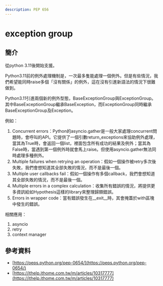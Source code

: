 ```yaml
---
description: PEP 656
---
```


# exception group

## 簡介

從python 3.11後開始支援。

Python3.11前的例外處理機制是，一次最多隻能處理一個例外。但是有些情況，我們希望能同時raise多個「沒有關係」的例外，這在沒有引進新語法的情況下很難做到。

Python3.11引進兩個新的例外型態，BaseExceptionGroup與ExceptionGroup。其中BaseExceptionGroup繼承BaseException，而ExceptionGroup同時繼承BaseExceptionGroup及Exception。

例如：

1. Concurrent errors：Python的asyncio.gather是一般大家處理concurrent問題時，會呼叫的API。它提供了一個引數return\_exceptions來協助例外處理，當其為True時，會返回一個list，裡面包含所有成功的結果及例外；當其為False時，當遇到第一個例外時就會馬上raise。但使用asyncio.gather無法同時處理多種例外。
2. Multiple failures when retrying an operation：假如一個操作被retry多次後失敗，我們會想知道其全部失敗的情況，而不是最後一個。
3. Multiple user callbacks fail：假如一個操作有多個callback，我們會想知道其全部失敗的情況，而不是最後一個。
4. Multiple errors in a complex calculation：收集所有錯誤的情況，將提供更多資訊給如Hypothesis這樣的library來整理歸類錯誤。
5. Errors in wrapper code：當有錯誤發生在\_\_exit\_\_時，其會掩蓋於with區塊中發生的錯誤。



相關應用：

1. asyncio
2. retry
3. context manager







## 參考資料

* [https://peps.python.org/pep-0654/](https://peps.python.org/pep-0654/)
* [https://ithelp.ithome.com.tw/m/articles/10317777](https://ithelp.ithome.com.tw/m/articles/10317777)



